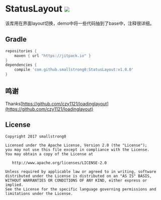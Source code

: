 # StatusLayout [![](https://jitpack.io/v/smallstrong0/StatusLayout.svg)](https://jitpack.io/#smallstrong0/StatusLayout)

该库用在界面layout切换，demo中将一些代码抽到了base中，注释很详细。

## Gradle

``` groovy
repositories {
    maven { url "https://jitpack.io" }
}
dependencies {
    compile 'com.github.smallstrong0:StatusLayout:v1.0.0'
}
```
## 鸣谢
Thanks[https://github.com/czy1121/loadinglayout](https://github.com/czy1121/loadinglayout)

## License

```
Copyright 2017 smallstrong0

Licensed under the Apache License, Version 2.0 (the "License");
you may not use this file except in compliance with the License.
You may obtain a copy of the License at

   http://www.apache.org/licenses/LICENSE-2.0

Unless required by applicable law or agreed to in writing, software
distributed under the License is distributed on an "AS IS" BASIS,
WITHOUT WARRANTIES OR CONDITIONS OF ANY KIND, either express or implied.
See the License for the specific language governing permissions and
limitations under the License.
```
